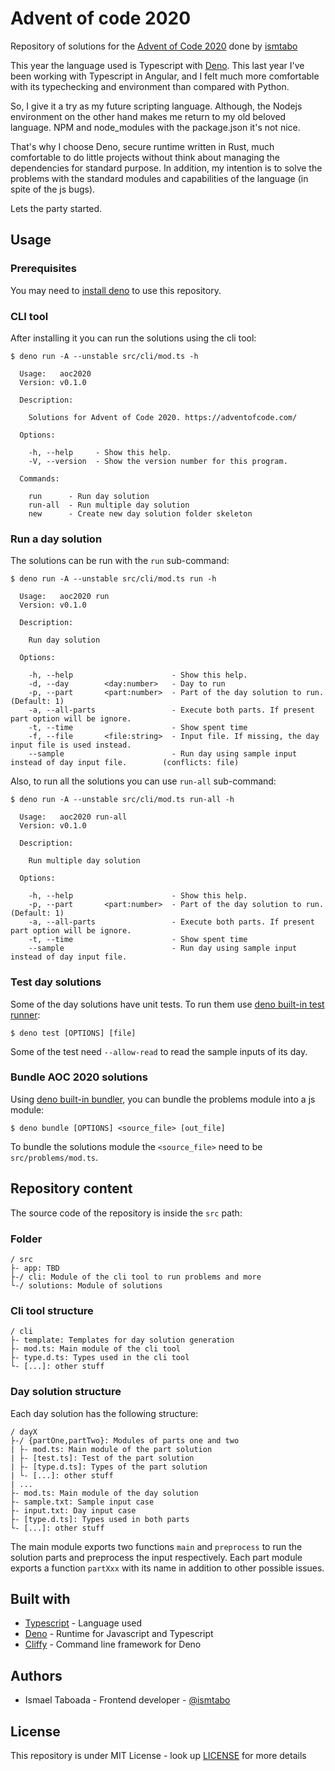 # Advent of code 2020

Repository of solutions for the [Advent of Code 2020][4] done by [ismtabo][1]

This year the language used is Typescript with [Deno][2]. This last year I've been working with Typescript in Angular, and I felt much more comfortable with its typechecking and environment than compared with Python.

So, I give it a try as my future scripting language. Although, the Nodejs environment on the other hand makes me return to my old beloved language. NPM and node_modules with the package.json it's not nice.

That's why I choose Deno, secure runtime written in Rust, much comfortable to do little projects without think about managing the dependencies for standard purpose. In addition, my intention is to solve the problems with the standard modules and capabilities of the language (in spite of the js bugs).

Lets the party started.

## Usage

### Prerequisites

You may need to [install deno][3] to use this repository.

### CLI tool

After installing it you can run the solutions using the cli tool:

```
$ deno run -A --unstable src/cli/mod.ts -h

  Usage:   aoc2020
  Version: v0.1.0

  Description:

    Solutions for Advent of Code 2020. https://adventofcode.com/

  Options:

    -h, --help     - Show this help.
    -V, --version  - Show the version number for this program.

  Commands:

    run      - Run day solution
    run-all  - Run multiple day solution
    new      - Create new day solution folder skeleton

```

### Run a day solution

The solutions can be run with the `run` sub-command:

```
$ deno run -A --unstable src/cli/mod.ts run -h

  Usage:   aoc2020 run
  Version: v0.1.0

  Description:

    Run day solution

  Options:

    -h, --help                      - Show this help.
    -d, --day        <day:number>   - Day to run
    -p, --part       <part:number>  - Part of the day solution to run.                              (Default: 1)
    -a, --all-parts                 - Execute both parts. If present part option will be ignore.
    -t, --time                      - Show spent time
    -f, --file       <file:string>  - Input file. If missing, the day input file is used instead.
    --sample                        - Run day using sample input instead of day input file.        (conflicts: file)

```

Also, to run all the solutions you can use `run-all` sub-command:

```
$ deno run -A --unstable src/cli/mod.ts run-all -h

  Usage:   aoc2020 run-all
  Version: v0.1.0

  Description:

    Run multiple day solution

  Options:

    -h, --help                      - Show this help.
    -p, --part       <part:number>  - Part of the day solution to run.                             (Default: 1)
    -a, --all-parts                 - Execute both parts. If present part option will be ignore.
    -t, --time                      - Show spent time
    --sample                        - Run day using sample input instead of day input file.

```

### Test day solutions

Some of the day solutions have unit tests. To run them use [deno built-in test runner][5]:

```
$ deno test [OPTIONS] [file]

```

Some of the test need `--allow-read` to read the sample inputs of its day.

### Bundle AOC 2020 solutions

Using [deno built-in bundler][8], you can bundle the problems module into a js module:

```
$ deno bundle [OPTIONS] <source_file> [out_file]

```

To bundle the solutions module the `<source_file>` need to be `src/problems/mod.ts`.

## Repository content

The source code of the repository is inside the `src` path:

### Folder
```
/ src
├- app: TBD
├-/ cli: Module of the cli tool to run problems and more
└-/ solutions: Module of solutions
```

### Cli tool structure

```
/ cli
├- template: Templates for day solution generation
├- mod.ts: Main module of the cli tool
├- type.d.ts: Types used in the cli tool
└- [...]: other stuff
```
### Day solution structure

Each day solution has the following structure:

```
/ dayX
├-/ {partOne,partTwo}: Modules of parts one and two
| ├- mod.ts: Main module of the part solution
| ├- [test.ts]: Test of the part solution
| ├- [type.d.ts]: Types of the part solution
| └- [...]: other stuff
| ...
├- mod.ts: Main module of the day solution
├- sample.txt: Sample input case
├- input.txt: Day input case
├- [type.d.ts]: Types used in both parts
└- [...]: other stuff
```

The main module exports two functions `main` and `preprocess` to run the solution parts and preprocess the input respectively. Each part module exports a function `partXxx` with its name in addition to other possible issues.

## Built with

- [Typescript][6] - Language used
- [Deno][2] - Runtime for Javascript and Typescript
- [Cliffy][7] - Command line framework for Deno

## Authors

- Ismael Taboada - Frontend developer - [@ismtabo][1]

## License

This repository is under MIT License - look up [LICENSE](./LICENSE) for more details

[1]: https://github.com/ismtabo
[2]: https://deno.land/
[3]: https://deno.land/#installation
[4]: https://adventofcode.com/
[5]: https://deno.land/manual/testing
[6]: https://www.typescriptlang.org/
[7]: https://cliffy.io/
[8]: https://deno.land/manual@v1.6.0/tools/bundler
